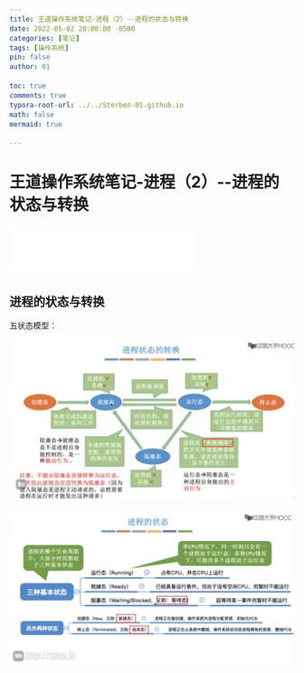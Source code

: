 ```yaml
---
title: 王道操作系统笔记-进程（2）--进程的状态与转换
date: 2022-05-02 20:00:00 -0500
categories: [笔记]
tags: [操作系统]
pin: false
author: 01

toc: true
comments: true
typora-root-url: ../../Sterben-01.github.io
math: false
mermaid: true

---
```


# 王道操作系统笔记-进程（2）--进程的状态与转换

<iframe frameborder="no" border="0" marginwidth="0" marginheight="0" width="330" height="86" src="//music.163.com/outchain/player?type=2&amp;id=30780806&amp;auto=1&amp;height=66"> </iframe>

## 进程的状态与转换

五状态模型：

![QQ截图20220502215008](/assets/blog_res/2022-05-02-OS5.assets/QQ%E6%88%AA%E5%9B%BE20220502215008.png)

![QQ截图20220502215018](/assets/blog_res/2022-05-02-OS5.assets/QQ%E6%88%AA%E5%9B%BE20220502215018.png)

